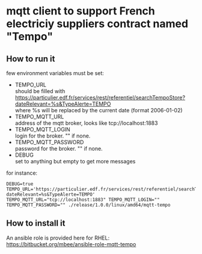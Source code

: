 # mqtt client to support French electriciy suppliers contract named "Tempo"

## How to run it

few environment variables must be set:

- TEMPO_URL</br>
  should be filled with <https://particulier.edf.fr/services/rest/referentiel/searchTempoStore?dateRelevant=%s&TypeAlerte=TEMPO></br>
  where %s will be replaced by the current date (format 2006-01-02)
- TEMPO_MQTT_URL</br>
  address of the mqtt broker, looks like tcp://localhost:1883
- TEMPO_MQTT_LOGIN</br>
  login for the broker. "" if none.
- TEMPO_MQTT_PASSWORD</br>
  password for the broker. "" if none.
- DEBUG</br>
  set to anything but empty to get more messages

for instance:

    DEBUG=true TEMPO_URL='https://particulier.edf.fr/services/rest/referentiel/searchTempoStore?dateRelevant=%s&TypeAlerte=TEMPO' TEMPO_MQTT_URL="tcp://localhost:1883" TEMPO_MQTT_LOGIN="" TEMPO_MQTT_PASSWORD="" ./release/1.0.0/linux/amd64/mqtt-tempo

## How to install it

An ansible role is provided here for RHEL: <https://bitbucket.org/mbee/ansible-role-mqtt-tempo>
